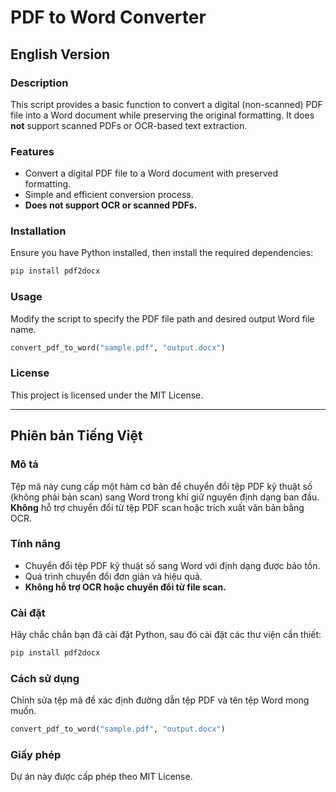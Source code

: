 # PDF to Word Converter

## English Version

### Description
This script provides a basic function to convert a digital (non-scanned) PDF file into a Word document while preserving the original formatting. It does **not** support scanned PDFs or OCR-based text extraction.

### Features
- Convert a digital PDF file to a Word document with preserved formatting.
- Simple and efficient conversion process.
- **Does not support OCR or scanned PDFs.**

### Installation
Ensure you have Python installed, then install the required dependencies:

```bash
pip install pdf2docx
```

### Usage
Modify the script to specify the PDF file path and desired output Word file name.

```python
convert_pdf_to_word("sample.pdf", "output.docx")
```

### License
This project is licensed under the MIT License.

---

## Phiên bản Tiếng Việt

### Mô tả
Tệp mã này cung cấp một hàm cơ bản để chuyển đổi tệp PDF kỹ thuật số (không phải bản scan) sang Word trong khi giữ nguyên định dạng ban đầu. **Không** hỗ trợ chuyển đổi từ tệp PDF scan hoặc trích xuất văn bản bằng OCR.

### Tính năng
- Chuyển đổi tệp PDF kỹ thuật số sang Word với định dạng được bảo tồn.
- Quá trình chuyển đổi đơn giản và hiệu quả.
- **Không hỗ trợ OCR hoặc chuyển đổi từ file scan.**

### Cài đặt
Hãy chắc chắn bạn đã cài đặt Python, sau đó cài đặt các thư viện cần thiết:

```bash
pip install pdf2docx
```

### Cách sử dụng
Chỉnh sửa tệp mã để xác định đường dẫn tệp PDF và tên tệp Word mong muốn.

```python
convert_pdf_to_word("sample.pdf", "output.docx")
```

### Giấy phép
Dự án này được cấp phép theo MIT License.

